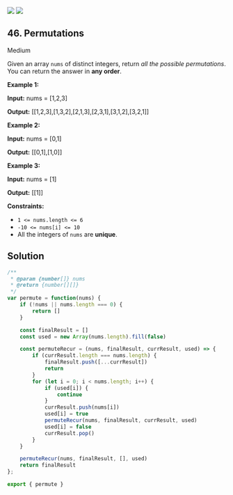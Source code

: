[![](https://img.shields.io/github/stars/javadev/LeetCode-in-All?label=Stars&style=flat-square)](https://github.com/javadev/LeetCode-in-All)
[![](https://img.shields.io/github/forks/javadev/LeetCode-in-All?label=Fork%20me%20on%20GitHub%20&style=flat-square)](https://github.com/javadev/LeetCode-in-All/fork)

## 46\. Permutations

Medium

Given an array `nums` of distinct integers, return _all the possible permutations_. You can return the answer in **any order**.

**Example 1:**

**Input:** nums = [1,2,3]

**Output:** [[1,2,3],[1,3,2],[2,1,3],[2,3,1],[3,1,2],[3,2,1]]

**Example 2:**

**Input:** nums = [0,1]

**Output:** [[0,1],[1,0]]

**Example 3:**

**Input:** nums = [1]

**Output:** [[1]]

**Constraints:**

*   `1 <= nums.length <= 6`
*   `-10 <= nums[i] <= 10`
*   All the integers of `nums` are **unique**.

## Solution

```javascript
/**
 * @param {number[]} nums
 * @return {number[][]}
 */
var permute = function(nums) {
    if (!nums || nums.length === 0) {
        return []
    }

    const finalResult = []
    const used = new Array(nums.length).fill(false)

    const permuteRecur = (nums, finalResult, currResult, used) => {
        if (currResult.length === nums.length) {
            finalResult.push([...currResult])
            return
        }
        for (let i = 0; i < nums.length; i++) {
            if (used[i]) {
                continue
            }
            currResult.push(nums[i])
            used[i] = true
            permuteRecur(nums, finalResult, currResult, used)
            used[i] = false
            currResult.pop()
        }
    }

    permuteRecur(nums, finalResult, [], used)
    return finalResult
};

export { permute }
```